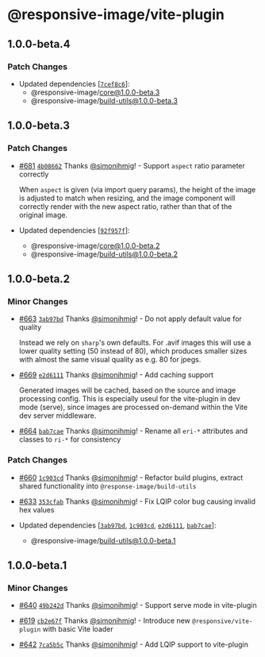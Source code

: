 # @responsive-image/vite-plugin

## 1.0.0-beta.4

### Patch Changes

- Updated dependencies [[`7cef8c6`](https://github.com/simonihmig/responsive-image/commit/7cef8c6a743c9ce6fa3879378705437cff11a22c)]:
  - @responsive-image/core@1.0.0-beta.3
  - @responsive-image/build-utils@1.0.0-beta.3

## 1.0.0-beta.3

### Patch Changes

- [#681](https://github.com/simonihmig/responsive-image/pull/681) [`4b08662`](https://github.com/simonihmig/responsive-image/commit/4b086620f9d1347fc26d21c6ca076775046bd547) Thanks [@simonihmig](https://github.com/simonihmig)! - Support `aspect` ratio parameter correctly

  When `aspect` is given (via import query params), the height of the image is adjusted to match when resizing, and the image component will correctly render with the new aspect ratio, rather than that of the original image.

- Updated dependencies [[`92f957f`](https://github.com/simonihmig/responsive-image/commit/92f957fcc18fa9485a3f9591b77ca61ff3dd48dc)]:
  - @responsive-image/core@1.0.0-beta.2
  - @responsive-image/build-utils@1.0.0-beta.2

## 1.0.0-beta.2

### Minor Changes

- [#663](https://github.com/simonihmig/responsive-image/pull/663) [`3ab97bd`](https://github.com/simonihmig/responsive-image/commit/3ab97bdd03fbf566dbbbd5a07973cba7ed665956) Thanks [@simonihmig](https://github.com/simonihmig)! - Do not apply default value for quality

  Instead we rely on `sharp`'s own defaults. For .avif images this will use a lower quality setting (50 instead of 80), which produces smaller sizes with almost the same visual quality as e.g. 80 for jpegs.

- [#669](https://github.com/simonihmig/responsive-image/pull/669) [`e2d6111`](https://github.com/simonihmig/responsive-image/commit/e2d61116cb1bb565bc6dbd20e8d9372a5acfd4f4) Thanks [@simonihmig](https://github.com/simonihmig)! - Add caching support

  Generated images will be cached, based on the source and image processing config. This is especially useul for the vite-plugin in dev mode (serve), since images are processed on-demand within the Vite dev server middleware.

- [#664](https://github.com/simonihmig/responsive-image/pull/664) [`bab7cae`](https://github.com/simonihmig/responsive-image/commit/bab7cae77fa4d5d2bd6f46ccec91f4ba327be492) Thanks [@simonihmig](https://github.com/simonihmig)! - Rename all `eri-*` attributes and classes to `ri-*` for consistency

### Patch Changes

- [#660](https://github.com/simonihmig/responsive-image/pull/660) [`1c903cd`](https://github.com/simonihmig/responsive-image/commit/1c903cd6bc30a66b483052539371034fd11f519b) Thanks [@simonihmig](https://github.com/simonihmig)! - Refactor build plugins, extract shared functionality into `@response-image/build-utils`

- [#633](https://github.com/simonihmig/responsive-image/pull/633) [`353cfab`](https://github.com/simonihmig/responsive-image/commit/353cfab5b10933f213fc4d895231b6d44fcb2d7c) Thanks [@simonihmig](https://github.com/simonihmig)! - Fix LQIP color bug causing invalid hex values

- Updated dependencies [[`3ab97bd`](https://github.com/simonihmig/responsive-image/commit/3ab97bdd03fbf566dbbbd5a07973cba7ed665956), [`1c903cd`](https://github.com/simonihmig/responsive-image/commit/1c903cd6bc30a66b483052539371034fd11f519b), [`e2d6111`](https://github.com/simonihmig/responsive-image/commit/e2d61116cb1bb565bc6dbd20e8d9372a5acfd4f4), [`bab7cae`](https://github.com/simonihmig/responsive-image/commit/bab7cae77fa4d5d2bd6f46ccec91f4ba327be492)]:
  - @responsive-image/build-utils@1.0.0-beta.1

## 1.0.0-beta.1

### Minor Changes

- [#640](https://github.com/simonihmig/responsive-image/pull/640) [`49b242d`](https://github.com/simonihmig/responsive-image/commit/49b242d5aba9d3b665512a81dc4cce84ce7c2832) Thanks [@simonihmig](https://github.com/simonihmig)! - Support serve mode in vite-plugin

- [#619](https://github.com/simonihmig/responsive-image/pull/619) [`cb2e67f`](https://github.com/simonihmig/responsive-image/commit/cb2e67fbd75dd5691f3f903813bf474d54000b73) Thanks [@simonihmig](https://github.com/simonihmig)! - Introduce new `@responsive/vite-plugin` with basic Vite loader

- [#642](https://github.com/simonihmig/responsive-image/pull/642) [`7ca5b5c`](https://github.com/simonihmig/responsive-image/commit/7ca5b5c9a9d98c201098ae349c0057dd63753ede) Thanks [@simonihmig](https://github.com/simonihmig)! - Add LQIP support to vite-plugin
